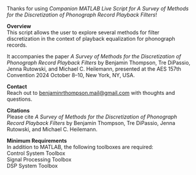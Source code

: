 Thanks for using _Companion MATLAB Live Script for A Survey of Methods for the Discretization of Phonograph Record Playback Filters_! 

**Overview**\
This script allows the user to explore several methods for filter discretization in the context of playback equalization for phonograph records. 

It accompanies the paper _A Survey of Methods for the Discretization of Phonograph Record Playback Filters_ by Benjamin Thompson, Tre DiPassio, Jenna Rutowski, and Michael C. Heilemann, presented at the AES 157th Convention 2024 October 8–10, New York, NY, USA.

**Contact**\
Reach out to benjaminrthompson.mail@gmail.com with thoughts and questions.

**Citations**\
Please cite _A Survey of Methods for the Discretization of Phonograph Record Playback Filters_ by Benjamin Thompson, Tre DiPassio, Jenna Rutowski, and Michael C. Heilemann.

**Minimum Requirements**\
In addition to MATLAB, the following toolboxes are required:\
Control System Toolbox\
Signal Processing Toolbox\
DSP System Toolbox
